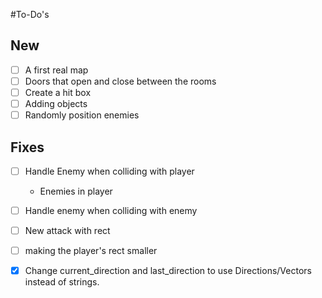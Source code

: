 #To-Do's

## New
-[ ] A first real map
-[ ] Doors that open and close between the rooms
-[ ] Create a hit box
-[ ] Adding objects
-[ ] Randomly position enemies

## Fixes
-[ ] Handle Enemy when colliding with player
  - Enemies in player 
-[ ] Handle enemy when colliding with enemy
-[ ] New attack with rect
-[ ] making the player's rect smaller
-[x] Change current_direction and last_direction to use Directions/Vectors instead of strings.

